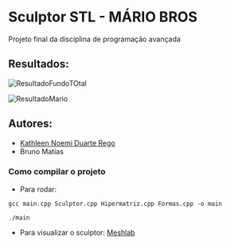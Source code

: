 # Sculptor STL - MÁRIO BROS
Projeto final da disciplina de programação avançada

## Resultados:
![ResultadoFundoTOtal](https://i.imgur.com/PfHfcoV.png)

![ResultadoMario](https://i.imgur.com/xvsfVEO.png)

## Autores:
* [Kathleen Noemi Duarte Rego](https://github.com/kathleenrego)
* Bruno Matias

### Como compilar o projeto
* Para rodar: 
```
gcc main.cpp Sculptor.cpp Hipermatriz.cpp Formas.cpp -o main
```
```
./main
```
* Para visualizar o sculptor: [Meshlab](http://www.meshlab.net/)
